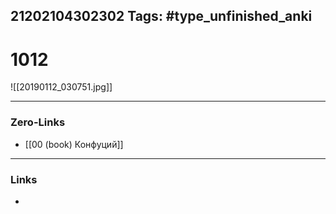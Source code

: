 21202104302302
Tags: #type_unfinished_anki 
---
# 1012

![[20190112_030751.jpg]]

---
### Zero-Links
- [[00 (book) Конфуций]]
---
### Links
-